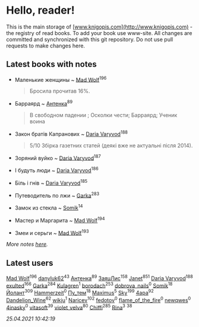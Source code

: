 # Hello, reader!
This is the main storage of [www.knigopis.com](http://www.knigopis.com) - the registry of read books.
To add your book use www-site. All changes are committed and synchronized with this git repository.
Do not use pull requests to make changes here.


## Latest books with notes
* Маленькие женщины ~ [Mad Wolf](users/947/94738840-vkontakte)<sup>196</sup>
    > Бросила прочитав 16%.

* Барраярд ~ [Антенка](users/118/118158645037334943900-google)<sup>89</sup>
    > В свободном падении ; Осколки чести; Барраярд; Ученик воина

* Закон братів Капранових ~ [Daria Varyvod](users/829/829893410524253-facebook)<sup>188</sup>
    > 5/10 Збірка газетних статей (деякі вже не актуальні після 2014).

* Зоряний вуйко ~ [Daria Varyvod](users/829/829893410524253-facebook)<sup>187</sup>

* І будуть люди ~ [Daria Varyvod](users/829/829893410524253-facebook)<sup>186</sup>

* Біль і гнів ~ [Daria Varyvod](users/829/829893410524253-facebook)<sup>185</sup>

* Путеводитель по лжи ~ [Garka](users/115/115753719718250012620-google)<sup>283</sup>

* Замок из стекла ~ [Somik](users/100/100006761945842-facebook)<sup>14</sup>

* Мастер и Маргарита ~ [Mad Wolf](users/947/94738840-vkontakte)<sup>194</sup>

* Змеи и серьги ~ [Mad Wolf](users/947/94738840-vkontakte)<sup>193</sup>


_More notes [here](latest_books_with_notes.md)._


## Latest users
[Mad Wolf](users/947/94738840-vkontakte)<sup>196</sup> 
[danyluk62](users/374/374149854-vkontakte)<sup>43</sup> 
[Антенка](users/118/118158645037334943900-google)<sup>89</sup> 
[ЗаяцЛис](users/112/112388384595246311466-google)<sup>158</sup> 
[Janet](users/108/108113656204404967440-google)<sup>851</sup> 
[Daria Varyvod](users/829/829893410524253-facebook)<sup>188</sup> 
[exulted](users/100/100599204551896265722-google)<sup>166</sup> 
[Garka](users/115/115753719718250012620-google)<sup>284</sup> 
[Kulagren](users/105/105545318327982772463-google)<sup>1</sup> 
[borodach](users/157/15706320-vkontakte)<sup>253</sup> 
[dobrova_nails](users/606/6069210-vkontakte)<sup>0</sup> 
[Somik](users/100/100006761945842-facebook)<sup>18</sup> 
[Йолант](users/104/104690883692185089260-google)<sup>309</sup> 
[Hammerzeit](users/103/103389838241993724492-google)<sup>0</sup> 
[Пу_тем](users/344/3448154788585127-facebook)<sup>18</sup> 
[Maximus](users/468/468075371-vkontakte)<sup>5</sup> 
[Sky](users/118/118049897850017649660-googleplus)<sup>199</sup> 
[4apa](users/117/117392596378069249667-google)<sup>92</sup> 
[Dandelion_Wine](users/586/58602788-vkontakte)<sup>62</sup> 
[wikju](users/107/107255524402462322556-google)<sup>1</sup> 
[Naricev](users/107/107090515204537133928-google)<sup>102</sup> 
[fedotov](users/101/101518469468204915024-google)<sup>0</sup> 
[flame_of_the_fire](users/319/319912296-vkontakte)<sup>0</sup> 
[newqwes](users/147/147033532-vkontakte)<sup>0</sup> 
[4inasky](users/138/138289153-vkontakte)<sup>0</sup> 
[vitasoft](users/474/47446642-vkontakte)<sup>39</sup> 
[violet_velva](users/116/116961712580551399099-google)<sup>80</sup> 
[Chiffi](users/105/105831994080785626680-google)<sup>285</sup> 
[Rina](users/102/102857111133378678801-google)<sup>3</sup> 
[](users/153/1537586159620888-facebook)<sup>38</sup> 


_25.04.2021 10:42:19_
